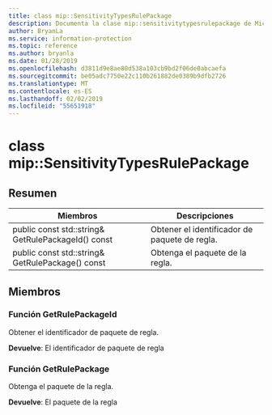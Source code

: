 ```yaml
---
title: class mip::SensitivityTypesRulePackage
description: Documenta la clase mip::sensitivitytypesrulepackage de Microsoft Information Protection (MIP) SDK.
author: BryanLa
ms.service: information-protection
ms.topic: reference
ms.author: bryanla
ms.date: 01/28/2019
ms.openlocfilehash: d3811d9e8ae80d538a103cb9bd2f06de0abcaefa
ms.sourcegitcommit: be05adc7750e22c110b261882de0389b9dfb2726
ms.translationtype: MT
ms.contentlocale: es-ES
ms.lasthandoff: 02/02/2019
ms.locfileid: "55651918"
---
```

# <a name="class-mipsensitivitytypesrulepackage"></a>class mip::SensitivityTypesRulePackage 
  
## <a name="summary"></a>Resumen
 Miembros                        | Descripciones                                
--------------------------------|---------------------------------------------
public const std::string& GetRulePackageId() const  |  Obtener el identificador de paquete de regla.
public const std::string& GetRulePackage() const  |  Obtenga el paquete de la regla.
  
## <a name="members"></a>Miembros
  
### <a name="getrulepackageid-function"></a>Función GetRulePackageId
Obtener el identificador de paquete de regla.

  
**Devuelve**: El identificador de paquete de regla
  
### <a name="getrulepackage-function"></a>Función GetRulePackage
Obtenga el paquete de la regla.

  
**Devuelve**: El paquete de la regla